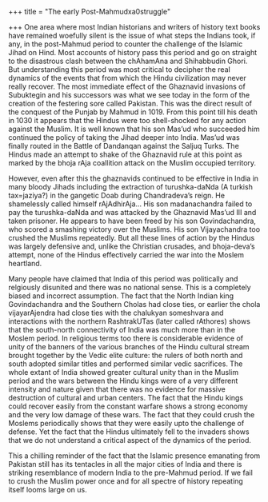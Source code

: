 +++
title = "The early Post-Mahmudxa0struggle"

+++
One area where most Indian historians and writers of history text books
have remained woefully silent is the issue of what steps the Indians
took, if any, in the post-Mahmud period to counter the challenge of the
Islamic Jihad on Hind. Most accounts of history pass this period and go
on straight to the disastrous clash between the chAhamAna and
Shihabbudin Ghori. But understanding this period was most critical to
decipher the real dynamics of the events that from which the Hindu
civilization may never really recover. The most immediate effect of the
Ghaznavid invasions of Subuktegin and his successors was what we see
today in the form of the creation of the festering sore called Pakistan.
This was the direct result of the conquest of the Punjab by Mahmud in
1019. From this point till his death in 1030 it appears that the Hindus
were too shell-shocked for any action against the Muslim. It is well
known that his son Mas’ud who succeeded him continued the policy of
taking the Jihad deeper into India. Mas’ud was finally routed in the
Battle of Dandanqan against the Saljuq Turks. The Hindus made an attempt
to shake of the Ghaznavid rule at this point as marked by the bhoja rAja
coallition attack on the Muslim occupied territory.

However, even after this the ghaznavids continued to be effective in
India in many bloody Jihads including the extraction of turushka-daNda
(A turkish tax=jaziya?) in the gangetic Doab during Chandradeva’s reign.
He shamelessly called himself rAjAdhirAja… His son madanachandra failed
to pay the turushka-daNda and was attacked by the Ghaznavid Mas’ud III
and taken prisoner. He appears to have been freed by his son
Govindachandra, who scored a smashing victory over the Muslims. His son
Vijayachandra too crushed the Muslims repeatedly. But all these lines of
action by the Hindus was largely defensive and, unlike the Christian
crusades, and bhoja-deva’s attempt, none of the Hindus effectively
carried the war into the Moslem heartland.

Many people have claimed that India of this period was politically and
relgiously disunited and there was no national sense. This is a
completely biased and incorrect assumption. The fact that the North
Indian king Govindachandra and the Southern Cholas had close ties, or
earlier the chola vijayarAjendra had close ties with the chalukyan
someshvara and interactions with the northern RashtrakUTas (later called
rAthores) shows that the south-north connectivity of India was much more
than in the Moslem period. In religious terms too there is considerable
evidence of unity of the banners of the various branches of the Hindu
cultural stream brought together by the Vedic elite culture: the rulers
of both north and south adopted similar titles and performed similar
vedic sacrifices. The whole extant of India showed greater cultural
unity than in the Muslim period and the wars between the Hindu kings
were of a very different intensity and nature given that there was no
evidence for massive destruction of cultural and urban centers. The fact
that the Hindu kings could recover easily from the constant warfare
shows a strong economy and the very low damage of these wars. The fact
that they could crush the Moslems periodically shows that they were
easily upto the challenge of defense. Yet the fact that the Hindus
ultimately fell to the invaders shows that we do not understand a
critical aspect of the dynamics of the period.

This a chilling reminder of the fact that the Islamic presence emanating
from Pakistan still has its tentacles in all the major cities of India
and there is striking resemblance of modern India to the pre-Mahmud
period. If we fail to crush the Muslim power once and for all spectre of
history repeating itself looms large on us.
